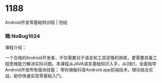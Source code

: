 # 1188
Android开发零基础特训班 | 完结
### 微:NoBug1024 


课程介绍：

一个合格的Android开发者，不仅需要对于语言和工具足够的熟练，更需要具备工程思维能力解决实际问题。本课程从JAVA语言基础知识入手，从0到1，全面指导Android开发所有版块技能； 带你揭秘抖音Android app前端技术，理论结合实战，助你快速实现零基础入门。
